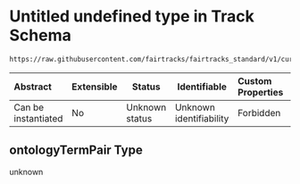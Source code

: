# Untitled undefined type in Track Schema

```txt
https://raw.githubusercontent.com/fairtracks/fairtracks_standard/v1/current/json/schema/fairtracks_track.schema.json#/properties/file_format/ontologyTermPair
```




| Abstract            | Extensible | Status         | Identifiable            | Custom Properties | Additional Properties | Access Restrictions | Defined In                                                                                           |
| :------------------ | ---------- | -------------- | ----------------------- | :---------------- | --------------------- | ------------------- | ---------------------------------------------------------------------------------------------------- |
| Can be instantiated | No         | Unknown status | Unknown identifiability | Forbidden         | Allowed               | none                | [fairtracks_track.schema.json\*](../json/schema/fairtracks_track.schema.json "open original schema") |

## ontologyTermPair Type

unknown
